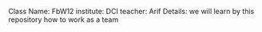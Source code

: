 Class Name: FbW12
institute: DCI
teacher: Arif
Details: we will learn by this repository how to work as a team

